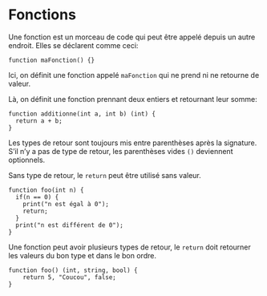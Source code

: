 # Fonctions

Une fonction est un morceau de code qui peut être appelé depuis un autre endroit.
Elles se déclarent comme ceci:
```grimoire
function maFonction() {}
```
Ici, on définit une fonction appelé `maFonction` qui ne prend ni ne retourne de valeur.

Là, on définit une fonction prennant deux entiers et retournant leur somme:
```grimoire
function additionne(int a, int b) (int) {
  return a + b;
}
```
Les types de retour sont toujours mis entre parenthèses après la signature. S’il n’y a pas de type de retour, les parenthèses vides `()` deviennent optionnels.

Sans type de retour, le `return` peut être utilisé sans valeur.
```grimoire
function foo(int n) {
  if(n == 0) {
    print("n est égal à 0");
    return;
  }
  print("n est différent de 0");
}
```

Une fonction peut avoir plusieurs types de retour, le `return` doit retourner les valeurs du bon type et dans le bon ordre.
```grimoire
function foo() (int, string, bool) {
	return 5, "Coucou", false;
}
```